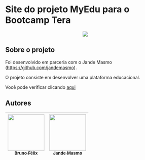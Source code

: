 
# Site do projeto MyEdu para o Bootcamp Tera 

<p align="center">
<img src="http://img.shields.io/static/v1?label=STATUS&message=EM%20DESENVOLVIMENTO&color=GREEN&style=for-the-badge"/>
</p>

## Sobre o projeto

Foi desenvolvido em parceria com o Jande Masmo (https://github.com/jandemasmo). 

O projeto consiste em desenvolver uma plataforma educacional. 

Você pode verificar clicando [aqui](https://brunofelixb.github.io/myedu/)

## Autores

| [<img src="https://avatars.githubusercontent.com/u/99702963?v=4" width=115><br><sub>Bruno Félix</sub>](https://github.com/BrunoFelixB) |  [<img src="https://avatars.githubusercontent.com/u/48549732?v=4" width=115><br><sub>Jande Masmo</sub>](https://github.com/jandemasmo) |
| :---: | :---: |
